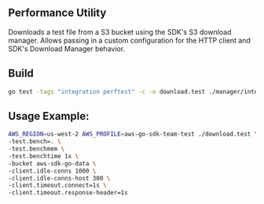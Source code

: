 ## Performance Utility

Downloads a test file from a S3 bucket using the SDK's S3 download manager. Allows passing
in a custom configuration for the HTTP client and SDK's Download Manager behavior.

## Build
```sh
go test -tags "integration perftest" -c -o download.test ./manager/internal/integration/download
```

## Usage Example:
```sh
AWS_REGION=us-west-2 AWS_PROFILE=aws-go-sdk-team-test ./download.test \
-test.bench=. \
-test.benchmem \
-test.benchtime 1x \
-bucket aws-sdk-go-data \
-client.idle-conns 1000 \
-client.idle-conns-host 300 \
-client.timeout.connect=1s \
-client.timeout.response-header=1s
```
